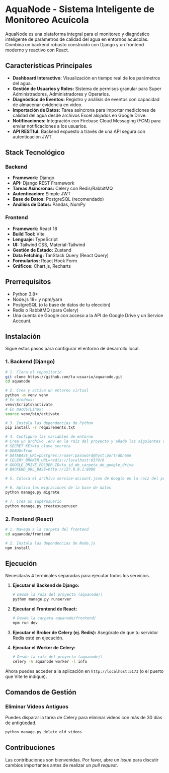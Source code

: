 # AquaNode - Sistema Inteligente de Monitoreo Acuícola

AquaNode es una plataforma integral para el monitoreo y diagnóstico inteligente de parámetros de calidad del agua en entornos acuícolas. Combina un backend robusto construido con Django y un frontend moderno y reactivo con React.

## Características Principales

*   **Dashboard Interactivo:** Visualización en tiempo real de los parámetros del agua.
*   **Gestión de Usuarios y Roles:** Sistema de permisos granular para Super Administradores, Administradores y Operarios.
*   **Diagnóstico de Eventos:** Registro y análisis de eventos con capacidad de almacenar evidencia en video.
*   **Importación de Datos:** Tarea asíncrona para importar mediciones de calidad del agua desde archivos Excel alojados en Google Drive.
*   **Notificaciones:** Integración con Firebase Cloud Messaging (FCM) para enviar notificaciones a los usuarios.
*   **API RESTful:** Backend expuesto a través de una API segura con autenticación JWT.

## Stack Tecnológico

### Backend
*   **Framework:** Django
*   **API:** Django REST Framework
*   **Tareas Asíncronas:** Celery con Redis/RabbitMQ
*   **Autenticación:** Simple JWT
*   **Base de Datos:** PostgreSQL (recomendado)
*   **Análisis de Datos:** Pandas, NumPy

### Frontend
*   **Framework:** React 18
*   **Build Tool:** Vite
*   **Lenguaje:** TypeScript
*   **UI:** Tailwind CSS, Material-Tailwind
*   **Gestión de Estado:** Zustand
*   **Data Fetching:** TanStack Query (React Query)
*   **Formularios:** React Hook Form
*   **Gráficos:** Chart.js, Recharts

## Prerrequisitos

*   Python 3.8+
*   Node.js 18+ y npm/yarn
*   PostgreSQL (o la base de datos de tu elección)
*   Redis o RabbitMQ (para Celery)
*   Una cuenta de Google con acceso a la API de Google Drive y un Service Account.

## Instalación

Sigue estos pasos para configurar el entorno de desarrollo local.

### 1. Backend (Django)

```bash
# 1. Clona el repositorio
git clone https://github.com/tu-usuario/aquanode.git
cd aquanode

# 2. Crea y activa un entorno virtual
python -m venv venv
# En Windows:
venv\Scripts\activate
# En macOS/Linux:
source venv/bin/activate

# 3. Instala las dependencias de Python
pip install -r requirements.txt

# 4. Configura las variables de entorno
# Crea un archivo .env en la raíz del proyecto y añade las siguientes variables:
# SECRET_KEY=tu_clave_secreta
# DEBUG=True
# DATABASE_URL=postgres://user:password@host:port/dbname
# CELERY_BROKER_URL=redis://localhost:6379/0
# GOOGLE_DRIVE_FOLDER_ID=tu_id_de_carpeta_de_google_drive
# BACKEND_URL_BASE=http://127.0.0.1:8000

# 5. Coloca el archivo service-account.json de Google en la raíz del proyecto.

# 6. Aplica las migraciones de la base de datos
python manage.py migrate

# 7. Crea un superusuario
python manage.py createsuperuser
```

### 2. Frontend (React)

```bash
# 1. Navega a la carpeta del frontend
cd aquanode/frontend

# 2. Instala las dependencias de Node.js
npm install
```

## Ejecución

Necesitarás 4 terminales separadas para ejecutar todos los servicios.

1.  **Ejecutar el Backend de Django:**
    ```bash
    # Desde la raíz del proyecto (aquanode/)
    python manage.py runserver
    ```

2.  **Ejecutar el Frontend de React:**
    ```bash
    # Desde la carpeta aquanode/frontend/
    npm run dev
    ```

3.  **Ejecutar el Broker de Celery (ej. Redis):**
    Asegúrate de que tu servidor Redis esté en ejecución.

4.  **Ejecutar el Worker de Celery:**
    ```bash
    # Desde la raíz del proyecto (aquanode/)
    celery -A aquanode worker -l info
    ```

Ahora puedes acceder a la aplicación en `http://localhost:5173` (o el puerto que Vite te indique).

## Comandos de Gestión

### Eliminar Videos Antiguos
Puedes disparar la tarea de Celery para eliminar videos con más de 30 días de antigüedad.
```bash
python manage.py delete_old_videos
```

## Contribuciones

Las contribuciones son bienvenidas. Por favor, abre un *issue* para discutir cambios importantes antes de realizar un *pull request*.